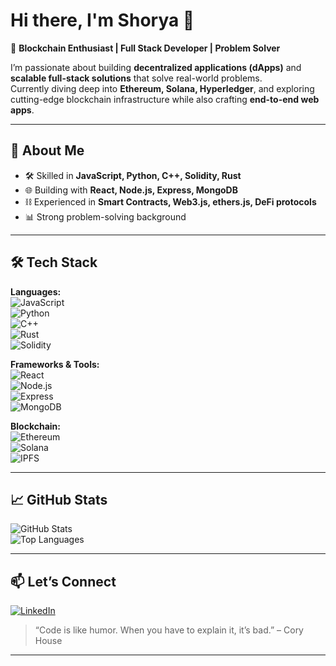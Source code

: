 # Hi there, I'm Shorya 👋

🚀 **Blockchain Enthusiast | Full Stack Developer | Problem Solver**  

I’m passionate about building **decentralized applications (dApps)** and **scalable full-stack solutions** that solve real-world problems.  
Currently diving deep into **Ethereum, Solana, Hyperledger**, and exploring cutting-edge blockchain infrastructure while also crafting **end-to-end web apps**.

---

## 🔗 About Me
- 🛠 Skilled in **JavaScript, Python, C++, Solidity, Rust**
- 🌐 Building with **React, Node.js, Express, MongoDB**
- ⛓ Experienced in **Smart Contracts, Web3.js, ethers.js, DeFi protocols**
- 📊 Strong problem-solving background

---

## 🛠 Tech Stack

**Languages:**  
![JavaScript](https://img.shields.io/badge/-JavaScript-333?style=flat&logo=javascript)  
![Python](https://img.shields.io/badge/-Python-333?style=flat&logo=python)  
![C++](https://img.shields.io/badge/-C++-333?style=flat&logo=cplusplus)  
![Rust](https://img.shields.io/badge/-Rust-333?style=flat&logo=rust)  
![Solidity](https://img.shields.io/badge/-Solidity-333?style=flat&logo=solidity)  

**Frameworks & Tools:**  
![React](https://img.shields.io/badge/-React-333?style=flat&logo=react)  
![Node.js](https://img.shields.io/badge/-Node.js-333?style=flat&logo=nodedotjs)  
![Express](https://img.shields.io/badge/-Express-333?style=flat&logo=express)  
![MongoDB](https://img.shields.io/badge/-MongoDB-333?style=flat&logo=mongodb)  

**Blockchain:**  
![Ethereum](https://img.shields.io/badge/-Ethereum-333?style=flat&logo=ethereum)  
![Solana](https://img.shields.io/badge/-Solana-333?style=flat&logo=solana)  
![IPFS](https://img.shields.io/badge/-IPFS-333?style=flat&logo=ipfs)  

---

## 📈 GitHub Stats

![GitHub Stats](https://github-readme-stats.vercel.app/api?username=shorya27&show_icons=true&theme=tokyonight)  
![Top Languages](https://github-readme-stats.vercel.app/api/top-langs/?username=shorya27&layout=compact&theme=tokyonight)

---

## 📫 Let’s Connect
[![LinkedIn](https://img.shields.io/badge/LinkedIn-blue?style=flat&logo=linkedin)](edin.com/in/shorya-kshettry-b7b196285/)  

> “Code is like humor. When you have to explain it, it’s bad.” – Cory House

---
